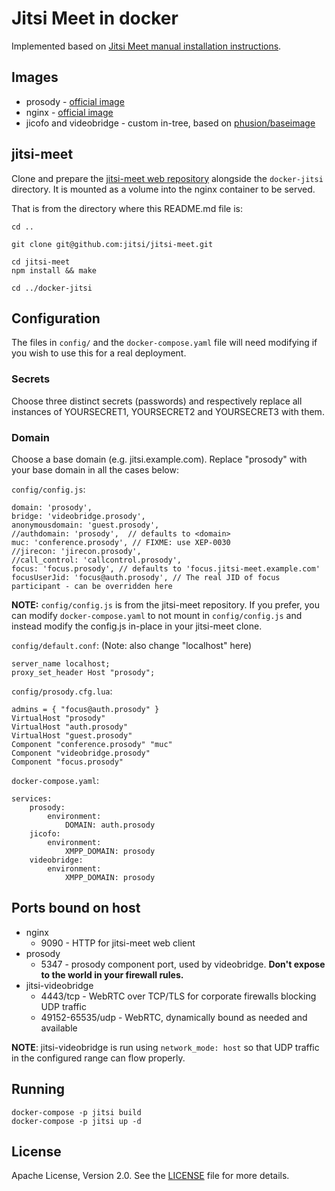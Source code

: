 # Jitsi Meet in docker

Implemented based on [Jitsi Meet manual installation instructions](https://github.com/jitsi/jitsi-meet/blob/master/doc/manual-install.md).

## Images

* prosody - [official image](https://hub.docker.com/r/prosody/prosody/)
* nginx - [official image](https://hub.docker.com/_/nginx/)
* jicofo and videobridge - custom in-tree, based on [phusion/baseimage](https://github.com/phusion/baseimage-docker)

## jitsi-meet

Clone and prepare the [jitsi-meet web repository](https://github.com/jitsi/jitsi-meet) alongside the `docker-jitsi` directory. It is mounted as a volume into the nginx container to be served.

That is from the directory where this README.md file is:
```
cd ..

git clone git@github.com:jitsi/jitsi-meet.git

cd jitsi-meet
npm install && make

cd ../docker-jitsi
```

## Configuration

The files in `config/` and the `docker-compose.yaml` file will need modifying if you wish to use this for a real deployment.

### Secrets

Choose three distinct secrets (passwords) and respectively replace all instances of YOURSECRET1, YOURSECRET2 and YOURSECRET3 with them.

### Domain

Choose a base domain (e.g. jitsi.example.com). Replace "prosody" with your base domain in all the cases below:

`config/config.js`:
```
domain: 'prosody',
bridge: 'videobridge.prosody',
anonymousdomain: 'guest.prosody',
//authdomain: 'prosody',  // defaults to <domain>
muc: 'conference.prosody', // FIXME: use XEP-0030
//jirecon: 'jirecon.prosody',
//call_control: 'callcontrol.prosody',
focus: 'focus.prosody', // defaults to 'focus.jitsi-meet.example.com'
focusUserJid: 'focus@auth.prosody', // The real JID of focus participant - can be overridden here
```
**NOTE:** `config/config.js` is from the jitsi-meet repository. If you prefer, you can modify `docker-compose.yaml` to not mount in `config/config.js` and instead modify the config.js in-place in your jitsi-meet clone.

`config/default.conf`:
(Note: also change "localhost" here)
```
server_name localhost;
proxy_set_header Host "prosody";
```

`config/prosody.cfg.lua`:
```
admins = { "focus@auth.prosody" }
VirtualHost "prosody"
VirtualHost "auth.prosody"
VirtualHost "guest.prosody"
Component "conference.prosody" "muc"
Component "videobridge.prosody"
Component "focus.prosody"
```

`docker-compose.yaml`:
```
services:
    prosody:
        environment:
            DOMAIN: auth.prosody
    jicofo:
        environment:
            XMPP_DOMAIN: prosody
    videobridge:
        environment:
            XMPP_DOMAIN: prosody
```

## Ports bound on host

* nginx
    * 9090 - HTTP for jitsi-meet web client
* prosody
    * 5347 - prosody component port, used by videobridge. **Don't expose to the world in your firewall rules.**
* jitsi-videobridge
    * 4443/tcp - WebRTC over TCP/TLS for corporate firewalls blocking UDP traffic
    * 49152-65535/udp - WebRTC, dynamically bound as needed and available

**NOTE**: jitsi-videobridge is run using `network_mode: host` so that UDP traffic in the configured range can flow properly.

## Running

```
docker-compose -p jitsi build
docker-compose -p jitsi up -d
```

## License

Apache License, Version 2.0. See the [LICENSE](https://github.com/matrix-org/docker-jitsi/blob/master/LICENSE) file for more details.
